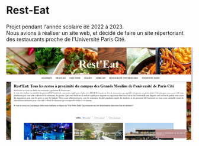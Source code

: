 # Rest-Eat
Projet pendant l'année scolaire de 2022 à 2023.  
Nous avions à réaliser un site web, et décidé de faire un site répertoriant des restaurants proche de l'Université Paris Cité.

![front-page](img/front.png)
